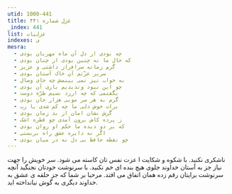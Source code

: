 ```yaml
---
utid: 1000-441
title: غزل شماره ۴۴۱
_index: 441
list: غزلیات
indexes: ی
mesra:
  - چه بودی ار دل آن ماه مهربان بودی
  - که حال ما نه چنین بودی ار چنان بودی
  - گرم زمانه سرافراز داشتی و عزیز
  - سریر عزّتم آن خاک آستان بودی
  - به خواب نیز نمی بینمش چه جای وصال
  - چو این نبود وندیدیم باری آن بودی
  - بگفتمی که چه ارزد نسیم طرّه دوست
  - گرم به هر سر مویی هزار جان بودی
  - برات خوش دلی ما چه کم شدی یا رب
  - گرش نشان امان از بد زمان بودی
  - ز پرده کاش برون آمدی چو قطره اشک
  - که بر دو دیده ما حکم او روان بودی
  - اگر نه دایره عشق راه بربستی
  - چو نقطه حافظ بی دل نه در میان بودی
---
```

ناشکری نکنید. با شکوه و شکایت ا عزت نفس تان کاسته می شود. سر خویش را جهت نیاز جز به آستان خداوند جلوی هیچ بنده ای خم نکنید. با سرنوشت خودتان نجنگید آنچه سرنوشت برایتان رقم زده همان اتفاق می افتد. مرحبا بر شما که جز حلقه ی عشق به خداوند دیگری به گوش نیانداخته اید.
